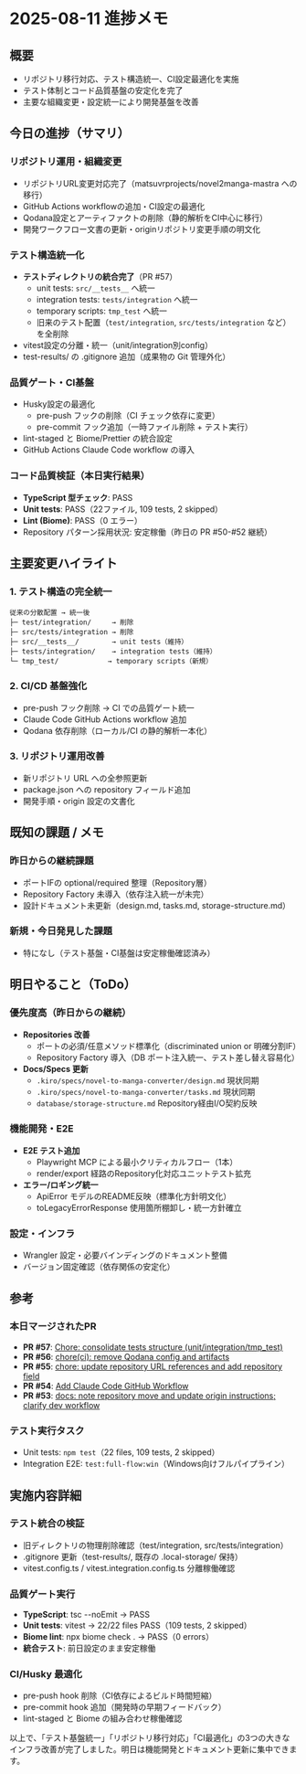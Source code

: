 # 2025-08-11 進捗メモ

## 概要

- リポジトリ移行対応、テスト構造統一、CI設定最適化を実施
- テスト体制とコード品質基盤の安定化を完了
- 主要な組織変更・設定統一により開発基盤を改善

## 今日の進捗（サマリ）

### リポジトリ運用・組織変更

- リポジトリURL変更対応完了（matsuvrprojects/novel2manga-mastra への移行）
- GitHub Actions workflowの追加・CI設定の最適化
- Qodana設定とアーティファクトの削除（静的解析をCI中心に移行）
- 開発ワークフロー文書の更新・originリポジトリ変更手順の明文化

### テスト構造統一化

- **テストディレクトリの統合完了**（PR #57）
  - unit tests: `src/__tests__` へ統一
  - integration tests: `tests/integration` へ統一
  - temporary scripts: `tmp_test` へ統一
  - 旧来のテスト配置（`test/integration`, `src/tests/integration` など）を全削除
- vitest設定の分離・統一（unit/integration別config）
- test-results/ の .gitignore 追加（成果物の Git 管理外化）

### 品質ゲート・CI基盤

- Husky設定の最適化
  - pre-push フックの削除（CI チェック依存に変更）
  - pre-commit フック追加（一時ファイル削除 + テスト実行）
- lint-staged と Biome/Prettier の統合設定
- GitHub Actions Claude Code workflow の導入

### コード品質検証（本日実行結果）

- **TypeScript 型チェック**: PASS
- **Unit tests**: PASS（22ファイル, 109 tests, 2 skipped）
- **Lint (Biome)**: PASS（0 エラー）
- Repository パターン採用状況: 安定稼働（昨日の PR #50-#52 継続）

## 主要変更ハイライト

### 1. テスト構造の完全統一

```
従来の分散配置 → 統一後
├─ test/integration/     → 削除
├─ src/tests/integration → 削除
├─ src/__tests__/        → unit tests（維持）
├─ tests/integration/    → integration tests（維持）
└─ tmp_test/            → temporary scripts（新規）
```

### 2. CI/CD 基盤強化

- pre-push フック削除 → CI での品質ゲート統一
- Claude Code GitHub Actions workflow 追加
- Qodana 依存削除（ローカル/CI の静的解析一本化）

### 3. リポジトリ運用改善

- 新リポジトリ URL への全参照更新
- package.json への repository フィールド追加
- 開発手順・origin 設定の文書化

## 既知の課題 / メモ

### 昨日からの継続課題

- ポートIFの optional/required 整理（Repository層）
- Repository Factory 未導入（依存注入統一が未完）
- 設計ドキュメント未更新（design.md, tasks.md, storage-structure.md）

### 新規・今日発見した課題

- 特になし（テスト基盤・CI基盤は安定稼働確認済み）

## 明日やること（ToDo）

### 優先度高（昨日からの継続）

- **Repositories 改善**
  - ポートの必須/任意メソッド標準化（discriminated union or 明確分割IF）
  - Repository Factory 導入（DB ポート注入統一、テスト差し替え容易化）
- **Docs/Specs 更新**
  - `.kiro/specs/novel-to-manga-converter/design.md` 現状同期
  - `.kiro/specs/novel-to-manga-converter/tasks.md` 現状同期
  - `database/storage-structure.md` Repository経由I/O契約反映

### 機能開発・E2E

- **E2E テスト追加**
  - Playwright MCP による最小クリティカルフロー（1本）
  - render/export 経路のRepository化対応ユニットテスト拡充
- **エラー/ロギング統一**
  - ApiError モデルのREADME反映（標準化方針明文化）
  - toLegacyErrorResponse 使用箇所棚卸し・統一方針確立

### 設定・インフラ

- Wrangler 設定・必要バインディングのドキュメント整備
- バージョン固定確認（依存関係の安定化）

## 参考

### 本日マージされたPR

- **PR #57**: [Chore: consolidate tests structure (unit/integration/tmp_test)](chore/consolidate-tests-structure)
- **PR #56**: [chore(ci): remove Qodana config and artifacts](chore/remove-qodana)
- **PR #55**: [chore: update repository URL references and add repository field](chore/update-repo-urls-and-repository-field)
- **PR #54**: [Add Claude Code GitHub Workflow](add-claude-github-actions-1754926883565)
- **PR #53**: [docs: note repository move and update origin instructions; clarify dev workflow](docs/repo-move-and-dev-workflow)

### テスト実行タスク

- Unit tests: `npm test`（22 files, 109 tests, 2 skipped）
- Integration E2E: `test:full-flow:win`（Windows向けフルパイプライン）

## 実施内容詳細

### テスト統合の検証

- 旧ディレクトリの物理削除確認（test/integration, src/tests/integration）
- .gitignore 更新（test-results/, 既存の .local-storage/ 保持）
- vitest.config.ts / vitest.integration.config.ts 分離稼働確認

### 品質ゲート実行

- **TypeScript**: tsc --noEmit → PASS
- **Unit tests**: vitest → 22/22 files PASS（109 tests, 2 skipped）
- **Biome lint**: npx biome check . → PASS（0 errors）
- **統合テスト**: 前日設定のまま安定稼働

### CI/Husky 最適化

- pre-push hook 削除（CI依存によるビルド時間短縮）
- pre-commit hook 追加（開発時の早期フィードバック）
- lint-staged と Biome の組み合わせ稼働確認

以上で、「テスト基盤統一」「リポジトリ移行対応」「CI最適化」の3つの大きなインフラ改善が完了しました。明日は機能開発とドキュメント更新に集中できます。
